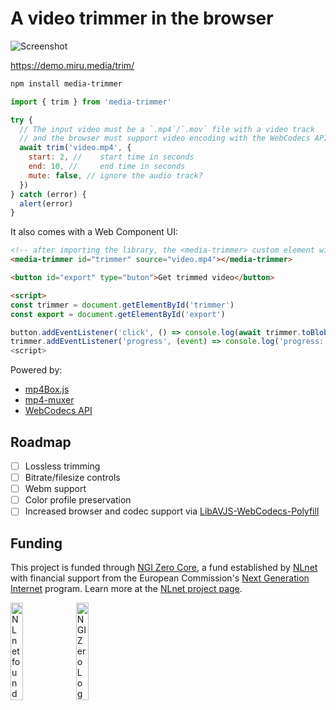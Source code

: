 # A video trimmer in the browser

![Screenshot](https://demo.miru.media/media-trimmer-screenshot.jpg)

https://demo.miru.media/trim/

```sh
npm install media-trimmer
```

```js
import { trim } from 'media-trimmer'

try {
  // The input video must be a `.mp4`/`.mov` file with a video track
  // and the browser must support video encoding with the WebCodecs API
  await trim('video.mp4', {
    start: 2, //    start time in seconds
    end: 10, //     end time in seconds
    mute: false, // ignore the audio track?
  })
} catch (error) {
  alert(error)
}
```

It also comes with a Web Component UI:

```html
<!-- after importing the library, the <media-trimmer> custom element will be defined -->
<media-trimmer id="trimmer" source="video.mp4"></media-trimmer>

<button id="export" type="buton">Get trimmed video</button>

<script>
const trimmer = document.getElementById('trimmer')
const export = document.getElementById('export')

button.addEventListener('click', () => console.log(await trimmer.toBlob()))
trimmer.addEventListener('progress', (event) => console.log('progress:', event.detail.progress))
<script>
```

Powered by:

- [mp4Box.js](https://gpac.github.io/mp4box.js/)
- [mp4-muxer](https://gpac.github.io/mp4box.js/)
- [WebCodecs API](https://developer.mozilla.org/en-US/docs/Web/API/WebCodecs_API)

## Roadmap

- [ ] Lossless trimming
- [ ] Bitrate/filesize controls
- [ ] Webm support
- [ ] Color profile preservation
- [ ] Increased browser and codec support via [LibAVJS-WebCodecs-Polyfill](https://github.com/ennuicastr/libavjs-webcodecs-polyfill)

## Funding

This project is funded through [NGI Zero Core](https://nlnet.nl/core), a fund established by [NLnet](https://nlnet.nl) with financial support from the European Commission's [Next Generation Internet](https://ngi.eu) program. Learn more at the [NLnet project page](https://nlnet.nl/project/Miru).

[<img src="https://nlnet.nl/logo/banner.png" alt="NLnet foundation logo" width="20%" />](https://nlnet.nl)
[<img src="https://nlnet.nl/image/logos/NGI0_tag.svg" alt="NGI Zero Logo" width="20%" />](https://nlnet.nl/core)
